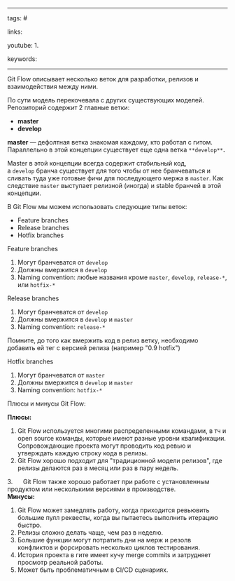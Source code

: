 ____

tags: #

links: 

youtube: 
1. 

keywords:

_____

Git Flow описывает несколько веток для разработки, релизов и взаимодействия между ними.

По сути модель перекочевала с других существующих моделей. Репозиторий содержит 2 главные ветки:

- **master**
- **develop**

**master** — дефолтная ветка знакомая каждому, кто работал с гитом. Параллельно в этой концепции существует еще одна ветка `**develop**`**.**

Master в этой концепции всегда содержит стабильный код, а `develop` бранча существует для того чтобы от нее бранчеваться и сливать туда уже готовые фичи для последующего мержа в `master`. Как следствие `master` выступает релизной (иногда) и stable бранчей в этой концепции.

В Git Flow мы можем использовать следующие типы веток:

- Feature branches
- Release branches
- Hotfix branches

Feature branches

1. Могут бранчеватся от `develop`
2. Должны вмержится в `develop`
3. Naming convention: любые названия кроме `master`, `develop`, `release-*`, или `hotfix-*`

Release branches

1. Могут бранчеватся от `develop`
2. Должны вмержится в `develop` и `master`
3. Naming convention: `release-*`

Помните, до того как вмержить код в релиз ветку, необходимо добавить ей тег с версией релиза (например "0.9 hotfix")

Hotfix branches

1. Могут бранчеватся от `master`
2. Должны вмержится в `develop` и `master`
3. Naming convention: `hotfix-*`

Плюсы и минусы Git Flow:

**Плюсы:**

1. Git Flow используется многими распределенными командами, в тч и open source команды, которые имеют разные уровни квалификации. Сопровождающие проекта могут проводить код ревью и утверждать каждую строку кода в релизы.
2. Git Flow хорошо подходит для "традиционной модели релизов", где релизы делаются раз в месяц или раз в пару недель.

3.      Git Flow также хорошо работает при работе с установленным продуктом или несколькими версиями в производстве.  
**Минусы:**

1. Git Flow может замедлять работу, когда приходится ревьювить большие пулл реквесты, когда вы пытаетесь выполнить итерацию быстро.
2. Релизы сложно делать чаще, чем раз в неделю.
3. Большие функции могут потратить дни на мерж и резолв конфликтов и форсировать несколько циклов тестирования.
4. История проекта в гите имеет кучу merge commits и затрудняет просмотр реальной работы.
5. Может быть проблематичным в CI/CD сценариях.